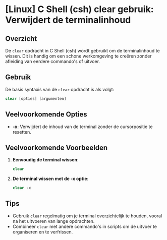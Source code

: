 # [Linux] C Shell (csh) clear gebruik: Verwijdert de terminalinhoud

## Overzicht
De `clear` opdracht in C Shell (csh) wordt gebruikt om de terminalinhoud te wissen. Dit is handig om een schone werkomgeving te creëren zonder afleiding van eerdere commando's of uitvoer.

## Gebruik
De basis syntaxis van de `clear` opdracht is als volgt:

```csh
clear [opties] [argumenten]
```

## Veelvoorkomende Opties
- **-x**: Verwijdert de inhoud van de terminal zonder de cursorpositie te resetten.

## Veelvoorkomende Voorbeelden

1. **Eenvoudig de terminal wissen**:
   ```csh
   clear
   ```

2. **De terminal wissen met de -x optie**:
   ```csh
   clear -x
   ```

## Tips
- Gebruik `clear` regelmatig om je terminal overzichtelijk te houden, vooral na het uitvoeren van lange opdrachten.
- Combineer `clear` met andere commando's in scripts om de uitvoer te organiseren en te verfrissen.